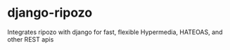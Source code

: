 # django-ripozo
Integrates ripozo with django for fast, flexible Hypermedia, HATEOAS, and other REST apis
